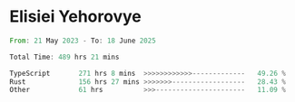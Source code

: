 # Elisiei Yehorovye

<!--START_SECTION:waka-->

```rust
From: 21 May 2023 - To: 18 June 2025

Total Time: 489 hrs 21 mins

TypeScript       271 hrs 8 mins  >>>>>>>>>>>>-------------   49.26 %
Rust             156 hrs 27 mins >>>>>>>------------------   28.43 %
Other            61 hrs          >>>----------------------   11.09 %
```

<!--END_SECTION:waka-->
